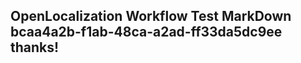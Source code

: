 <properties
ms.topic="hero-topic"
ms.test1="hero-topic"
ms.test2="test"/>


## OpenLocalization Workflow Test MarkDown bcaa4a2b-f1ab-48ca-a2ad-ff33da5dc9ee thanks!



<!--HONumber=Jul16_HO2-->


